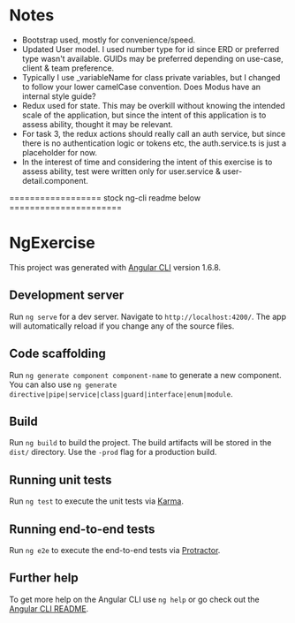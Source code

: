 # Notes

* Bootstrap used, mostly for convenience/speed. 
* Updated User model. I used number type for id since ERD or preferred type wasn't available.  GUIDs may be preferred depending on use-case, client & team preference.
* Typically I use _variableName for class private variables, but I changed to follow your lower camelCase convention. Does Modus have an internal style guide?
* Redux used for state.  This may be overkill without knowing the intended scale of the application, but since the intent of this application is to assess ability, thought it may be relevant.
* For task 3, the redux actions should really call an auth service, but since there is no authentication logic or tokens etc, the auth.service.ts is just a placeholder for now.  
* In the interest of time and considering the intent of this exercise is to assess ability, test were written only for user.service & user-detail.component.



==================  stock ng-cli readme below ======================

# NgExercise

This project was generated with [Angular CLI](https://github.com/angular/angular-cli) version 1.6.8.

## Development server

Run `ng serve` for a dev server. Navigate to `http://localhost:4200/`. The app will automatically reload if you change any of the source files.

## Code scaffolding

Run `ng generate component component-name` to generate a new component. You can also use `ng generate directive|pipe|service|class|guard|interface|enum|module`.

## Build

Run `ng build` to build the project. The build artifacts will be stored in the `dist/` directory. Use the `-prod` flag for a production build.

## Running unit tests

Run `ng test` to execute the unit tests via [Karma](https://karma-runner.github.io).

## Running end-to-end tests

Run `ng e2e` to execute the end-to-end tests via [Protractor](http://www.protractortest.org/).

## Further help

To get more help on the Angular CLI use `ng help` or go check out the [Angular CLI README](https://github.com/angular/angular-cli/blob/master/README.md).



